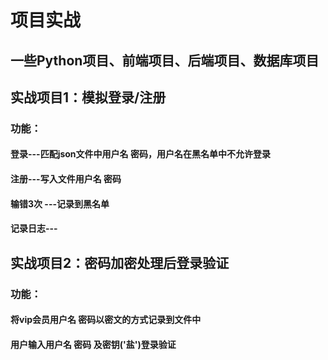 # 项目实战
## 一些Python项目、前端项目、后端项目、数据库项目

## 实战项目1：模拟登录/注册
### 功能：
#### 登录---匹配json文件中用户名 密码，用户名在黑名单中不允许登录
#### 注册---写入文件用户名 密码
#### 输错3次 ---记录到黑名单
#### 记录日志---

## 实战项目2：密码加密处理后登录验证
### 功能：
#### 将vip会员用户名 密码以密文的方式记录到文件中
#### 用户输入用户名 密码 及密钥('盐')登录验证


